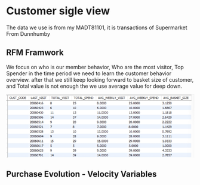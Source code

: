 # Customer sigle view
The data we use is from my MADT81101, it is transactions of Supermarket From Dunnhumby

## RFM Framwork 
We focus on who is our member behavior, Who are the most visitor, Top Spender in the time period we need to learn the customer behavior overview.
after that we still keep looking forward to basket size of customer, and Total value is not enough the we use average value for deep down.

![image](https://github.com/SrWannapa/MADT8101-Customer-analytic/blob/main/02.Building%20customer%20single%20view/RFM_Framework.jpg)

## Purchase Evolution -  Velocity Variables
